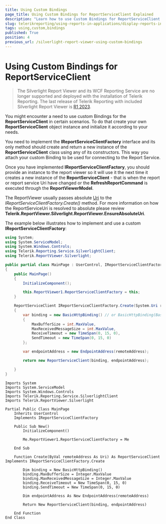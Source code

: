 ```yaml
---
title: Using Custom Bindings
page_title: Using Custom Bindings for ReportServiceClient Explained
description: "Learn how to use Custom Bindings for ReportServiceClient in Telerik Reporting Silverlight Report Viewer."
slug: telerikreporting/using-reports-in-applications/display-reports-in-applications/silverlight-application/using-custom-bindings
tags: using,custom,bindings
published: True
position: 4
previous_url: /silverlight-report-viewer-using-custom-bindings
---
```


# Using Custom Bindings for ReportServiceClient

> The Silverlight Report Viewer and its WCF Reporting Service are no longer supported and deployed with the installation of Telerik Reporting. The last release of Telerik Reporting with included Silverlight Report Viewer is [R1 2023](https://www.telerik.com/support/whats-new/reporting/release-history/progress-telerik-reporting-r1-2023-17-0-23-118).

You might encounter a need to use custom Bindings for the __ReportServiceClient__ in certain scenarios. To do that create your own __ReportServiceClient__ object instance and initialize it according to your needs.

You need to implement the __IReportServiceClientFactory__ interface and its only method should create and return a new instance of the __ReportServiceClient__ class using any of its constructors. This way you attach your custom Binding to be used for connecting to the Report Service.

Once you have implemented __IReportServiceClientFactory__, you should provide an instance to the report viewer so it will use it the next time it creates a new instance of the __ReportServiceClient__ - that is when the report or report service Uri have changed or the __RefreshReportCommand__ is executed through the __ReportViewerModel__.

The ReportViewer usually passes absolute [Uri](https://learn.microsoft.com/en-us/previous-versions/windows/silverlight/dotnet-windows-silverlight/txt7706a(v=vs.95)) to the _IReportServiceClientFactory.Create()_ method. For more information on how the ReportServiceUri is resolved to absolute please review __Telerik.ReportViewer.Silverlight.ReportViewer.EnsureAbsoluteUri__.

The example below illustrates how to implement and use a custom __IReportServiceClientFactory__:

````C#
using System;
using System.ServiceModel;
using System.Windows.Controls;
using Telerik.Reporting.Service.SilverlightClient;
using Telerik.ReportViewer.Silverlight;

public partial class MainPage : UserControl, IReportServiceClientFactory
{
	public MainPage()
	{
		InitializeComponent();

		this.ReportViewer1.ReportServiceClientFactory = this;
	}

	ReportServiceClient IReportServiceClientFactory.Create(System.Uri remoteAddress)
	{
		var binding = new BasicHttpBinding() // or BasicHttpBinding(BasicHttpSecurityMode.Transport) overload if SSL is used
		{
			MaxBufferSize = int.MaxValue,
			MaxReceivedMessageSize = int.MaxValue,
			ReceiveTimeout = new TimeSpan(0, 15, 0),
			SendTimeout = new TimeSpan(0, 15, 0)
		};

		var endpointAddress = new EndpointAddress(remoteAddress);

		return new ReportServiceClient(binding, endpointAddress);

	}
}
````
````VB.NET
Imports System
Imports System.ServiceModel
Imports System.Windows.Controls
Imports Telerik.Reporting.Service.SilverlightClient
Imports Telerik.ReportViewer.Silverlight

Partial Public Class MainPage
	Inherits UserControl
	Implements IReportServiceClientFactory

	Public Sub New()
		InitializeComponent()

		Me.ReportViewer1.ReportServiceClientFactory = Me

	End Sub
	
	Function Create(ByVal remoteAddress As Uri) As ReportServiceClient Implements IReportServiceClientFactory.Create

		Dim binding = New BasicHttpBinding()
		binding.MaxBufferSize = Integer.MaxValue
		binding.MaxReceivedMessageSize = Integer.MaxValue
		binding.ReceiveTimeout = New TimeSpan(0, 15, 0)
		binding.SendTimeout = New TimeSpan(0, 15, 0)

		Dim endpointAddress As New EndpointAddress(remoteAddress)

		Return New ReportServiceClient(binding, endpointAddress)

	End Function
End Class
````

